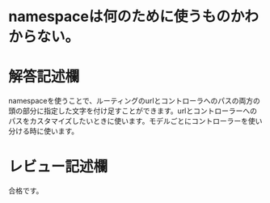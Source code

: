 # namespaceは何のために使うものかわからない。
# 解答記述欄

namespaceを使うことで、ルーティングのurlとコントローラへのパスの両方の頭の部分に指定した文字を付け足すことができます。urlとコントローラーへのパスをカスタマイズしたいときに使います。モデルごとにコントローラーを使い分ける時に使います。




# レビュー記述欄
合格です。